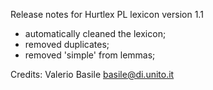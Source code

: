Release notes for Hurtlex PL lexicon version 1.1
- automatically cleaned the lexicon;
- removed duplicates;
- removed 'simple' from lemmas;

Credits: Valerio Basile <basile@di.unito.it>
